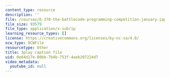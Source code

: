 ```yaml
---
content_type: resource
description: ''
file: /courses/6-370-the-battlecode-programming-competition-january-iap-2013/0e64d17e00bb7b4b753f4aeb207224d7_3j3Odfpvhrs.srt
file_size: 93579
file_type: application/x-subrip
learning_resource_types: []
license: https://creativecommons.org/licenses/by-nc-sa/4.0/
ocw_type: OCWFile
resourcetype: Other
title: 3play caption file
uid: 0e64d17e-00bb-7b4b-753f-4aeb207224d7
video_metadata:
  youtube_id: null
---
```

